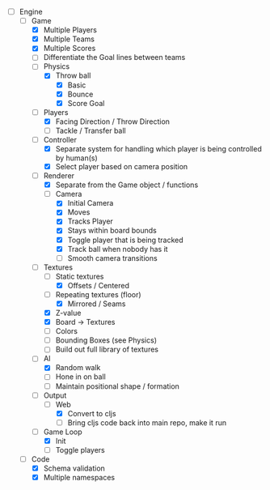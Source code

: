 - [ ] Engine
  - [ ] Game
    - [x] Multiple Players
    - [x] Multiple Teams
    - [x] Multiple Scores
    - [ ] Differentiate the Goal lines between teams
    - [ ] Physics
      - [x] Throw ball
        - [x] Basic
        - [x] Bounce
        - [x] Score Goal
    - [ ] Players
      - [x] Facing Direction / Throw Direction
      - [ ] Tackle / Transfer ball
    - [ ] Controller
      - [x] Separate system for handling which player is being controlled by human(s)
      - [x] Select player based on camera position
    - [ ] Renderer
      - [x] Separate from the Game object / functions
      - [ ] Camera
        - [x] Initial Camera
        - [x] Moves
        - [x] Tracks Player
        - [x] Stays within board bounds
        - [x] Toggle player that is being tracked
        - [x] Track ball when nobody has it
        - [ ] Smooth camera transitions
    - [ ] Textures
      - [ ] Static textures
        - [x] Offsets / Centered
      - [ ] Repeating textures (floor)
        - [x] Mirrored / Seams
      - [x] Z-value
      - [x] Board -> Textures
      - [ ] Colors
      - [ ] Bounding Boxes (see Physics)
      - [ ] Build out full library of textures
    - [ ] AI
      - [x] Random walk
      - [ ] Hone in on ball
      - [ ] Maintain positional shape / formation
    - [ ] Output
      - [ ] Web
        - [x] Convert to cljs
        - [ ] Bring cljs code back into main repo, make it run
    - [ ] Game Loop
      - [x] Init
      - [ ] Toggle players
  - [ ] Code
    - [x] Schema validation
    - [x] Multiple namespaces
